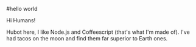 #hello world 

Hi Humans! 

Hubot here, I like Node.js and Coffeescript (that's what I'm made of). 
I've had tacos on the moon and find them far superior to Earth ones. 
